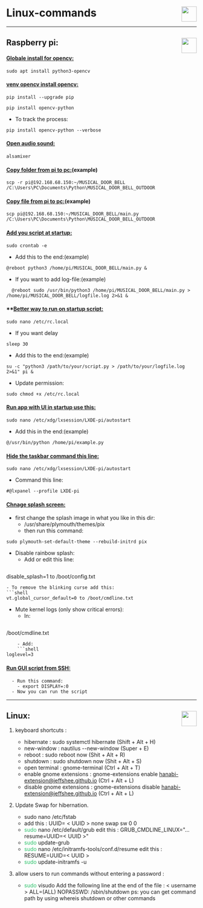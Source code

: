 # Linux-commands<img height="40px" align="right" src="https://upload.wikimedia.org/wikipedia/commons/3/35/Tux.svg" alt=""/>

---
## Raspberry pi: <img height="40px" align="right" src="https://www.vectorlogo.zone/logos/raspberrypi/raspberrypi-icon.svg" alt=""/>                          

 
#### **<ins>Globale install for opencv:</ins>**
```shell
sudo apt install python3-opencv
```

#### **<ins>venv opencv install opencv:</ins>**
```shell
pip install --upgrade pip
```
```shell
pip install opencv-python
```
- To track the process:
```shell
pip install opencv-python --verbose 
``` 

#### **<ins>Open audio sound:</ins>**
```shell
alsamixer
```

#### **<ins>Copy folder from pi to pc:</ins>**(example)
```
scp -r pi@192.168.68.150:~/MUSICAL_DOOR_BELL /C:\Users\PC\Documents\Python\MUSICAL_DOOR_BELL_OUTDOOR
```

#### **<ins>Copy file from pi to pc:</ins>**(example)
```
scp pi@192.168.68.150:~/MUSICAL_DOOR_BELL/main.py /C:\Users\PC\Documents\Python\MUSICAL_DOOR_BELL_OUTDOOR
```

#### **<ins>Add you script at startup:</ins>**
```shell
sudo crontab -e
```
- Add this to the end:(example)
```shell
@reboot python3 /home/pi/MUSICAL_DOOR_BELL/main.py &
```
  - If you want to add log-file:(example)
```shell
  @reboot sudo /usr/bin/python3 /home/pi/MUSICAL_DOOR_BELL/main.py > /home/pi/MUSICAL_DOOR_BELL/logfile.log 2>&1 &
```

#### **<ins>Better way to run on startup script:</ins>
```shell
sudo nano /etc/rc.local
```
- If you want delay
```shell
sleep 30
```
- Add this to the end:(example)
```shell
su -c "python3 /path/to/your/script.py > /path/to/your/logfile.log 2>&1" pi &
```
- Update permission:
```shell
sudo chmod +x /etc/rc.local
```

#### **<ins>Run app with UI in startup use this:</ins>**
```shell
sudo nano /etc/xdg/lxsession/LXDE-pi/autostart
```
- Add this in the end:(example)
```shell
@/usr/bin/python /home/pi/example.py
```

#### **<ins>Hide the taskbar command this line:</ins>**
```shell
sudo nano /etc/xdg/lxsession/LXDE-pi/autostart
```
- Command this line:
```shell
#@lxpanel --profile LXDE-pi
```

#### **<ins>Chnage splash screen:</ins>**
- first change the splash image in what you like in this dir:
  - /usr/share/plymouth/themes/pix
  - then run this command:
```shell
sudo plymouth-set-default-theme --rebuild-initrd pix
```
  - Disable rainbow splash:
	- Add or edit this line:
	```shell
disable_splash=1 to /boot/config.txt
```
- To remove the blinking curse add this:
```shell
vt.global_cursor_default=0 to /boot/cmdline.txt
```
  - Mute kernel logs (only show critical errors):
	- In:
	```shell
/boot/cmdline.txt
```
	- Add:
	```shell
loglevel=3 
```

	    
#### **<ins>Run GUI script from SSH:</ins>**
	  - Run this command:
	    - export DISPLAY=:0
	  - Now you can run the script

---
## Linux:<img height="40px" align="right" src="https://www.debian.org/logos/openlogo-nd.svg" alt=""/>    

 1. keyboard shortcuts  : 
	-  hibernate : sudo systemctl hibernate (Shift + Alt + H)
	-  new-window : nautilus --new-window (Super + E)
	-  reboot : sudo reboot now (Shit + Alt + R)
	-  shutdown : sudo shutdown now (Shit + Alt + S)
	-  open terminal : gnome-terminal (Ctrl + Alt + T)
	-  enable gnome extensions : gnome-extensions enable hanabi-extension@jeffshee.github.io (Ctrl + Alt + L)
	-  disable gnome extensions : gnome-extensions disable hanabi-extension@jeffshee.github.io (Ctrl + Alt + L)
	
2. Update Swap for hibernation.
	- sudo nano /etc/fstab
	- add this : UUID= < UUID >          none            swap    sw              0       0
	-  <font color="#2DC26B">sudo</font> nano /etc/default/grub 
		  edit this : GRUB_CMDLINE_LINUX="... resume=UUID=< UUID >"
	-  <font color="#2DC26B">sudo</font> update-grub
	-  <font color="#2DC26B">sudo</font> nano /etc/initramfs-tools/conf.d/resume
		  edit this : RESUME=UUID=< UUID >
	-  <font color="#2DC26B">sudo</font> update-initramfs -u
4. allow users to run commands without entering a password : 
	-  <font color="#2DC26B">sudo</font> visudo
	  Add the following line at the end of the file : < username > ALL=(ALL) NOPASSWD: /sbin/shutdown 
		  ps: you can get command path by using whereis shutdown or other commands
